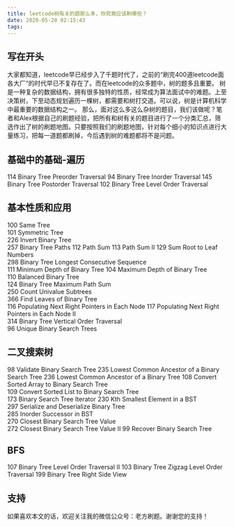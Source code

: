 ```yaml
---
title: leetcode树有关的题那么多，你究竟应该刷哪些？
date: 2020-05-20 02:15:43
tags:
---
```


## 写在开头

大家都知道，leetcode早已经步入了千题时代了，之前的“刷完400道leetcode面各大厂”的时代早已不复存在了。而在leetcode的众多题中，树的题多且重要。
树是一种复杂的数据结构，拥有很多独特的性质，经常成为算法面试中的难题。上至决策树，下至动态规划遍历一棵树，都需要和树打交道。可以说，树是计算机科学中最重要的数据结构之一。
那么，面对这么多这么杂树的题目，我们该做呢？笔者和Alex根据自己的刷题经验，把所有和树有关的题目进行了一个分类汇总，筛选作出了树的刷题地图。只要按照我们的刷题地图，针对每个细小的知识点进行大量练习，把每一道题都刷掉，今后遇到树的难题都将不是问题。


## 基础中的基础-遍历

114 Binary Tree Preorder Traversal
94 	Binary Tree Inorder Traversal
145 Binary Tree Postorder Traversal
102 Binary Tree Level Order Traversal

## 基本性质和应用

100	Same Tree	
101	Symmetric Tree	
226	Invert Binary Tree	
257	Binary Tree Paths
112	Path Sum
113	Path Sum II	
129	Sum Root to Leaf Numbers	
298	Binary Tree Longest Consecutive Sequence	
111	Minimum Depth of Binary Tree
104	Maximum Depth of Binary Tree	
110	Balanced Binary Tree		
124	Binary Tree Maximum Path Sum	
250	Count Univalue Subtrees		
366	Find Leaves of Binary Tree	
116	Populating Next Right Pointers in Each Node	
117	Populating Next Right Pointers in Each Node II	
314	Binary Tree Vertical Order Traversal	
96	Unique Binary Search Trees

## 二叉搜索树

98	Validate Binary Search Tree
235	Lowest Common Ancestor of a Binary Search Tree
236	Lowest Common Ancestor of a Binary Tree	
108	Convert Sorted Array to Binary Search Tree	
109	Convert Sorted List to Binary Search Tree	
173	Binary Search Tree Iterator	
230	Kth Smallest Element in a BST	
297	Serialize and Deserialize Binary Tree	
285	Inorder Successor in BST	
270	Closest Binary Search Tree Value	
272	Closest Binary Search Tree Value II	
99	Recover Binary Search Tree

## BFS

107	Binary Tree Level Order Traversal II
103	Binary Tree Zigzag Level Order Traversal
199	Binary Tree Right Side View

## 支持

如果喜欢本文的话，欢迎关注我的微信公众号：老方刷题。谢谢您的支持！